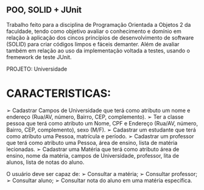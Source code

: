 ## POO, SOLID + JUnit

Trabalho feito para a disciplina de Programação Orientada a Objetos 2 da faculdade, tendo como objetivo avaliar o conhecimento e domínio em relação à aplicação dos cincos princípios de desenvolvimento de software (SOLID) para criar códigos limpos e fáceis demanter. Além de avaliar também em relação ao uso da implementação voltada a testes, usando o fremework de teste JUnit.

PROJETO: Universidade
# CARACTERISTICAS:  
➢ Cadastrar Campos de Universidade que terá como atributo um nome e endereço (Rua/AV,
número, Bairro, CEP, complemento).
➢ Ter a classe pessoa que terá como atributo um Nome, CPF e Endereço (Rua/AV, número,
Bairro, CEP, complemento), sexo (M/F).
➢ Cadastrar um estudante que terá como atributo uma Pessoa, matrícula e período.
➢ Cadastrar um professor que terá como atributo uma Pessoa, área de ensino, lista de matéria
lecionadas.
➢ Cadastrar uma Matéria que terá como atributo área de ensino, nome da matéria, campos de
Universidade, professor, lita de alunos, lista de notas do aluno.

O usuário deve ser capaz de:
➢ Consultar a matéria;
➢ Consultar professor;
➢ Consultar aluno;
➢ Consultar nota do aluno em uma matéria específica.






